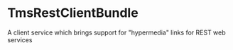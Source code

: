 TmsRestClientBundle
===================

A client service which brings support for "hypermedia" links for REST web services

